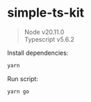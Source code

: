# simple-ts-kit

> Node v20.11.0  
> Typescript v5.6.2

Install dependencies:

```bash
yarn
```

Run script:

```bash
yarn go
```

